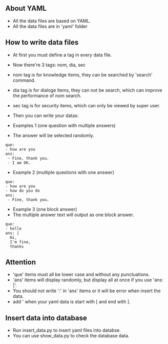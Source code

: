 ## About YAML
* All the data files are based on YAML.
* All the data files are in 'yaml' folder

## How to write data files
* At first you must define a tag in every data file. 
 * Now there're 3 tags: nom, dia, sec
 * nom tag is for knowledge items, they can be searched by 'search' command. 
 * dia tag is for dialoge items, they can not be search, which can improve the performance of nom search. 
 * sec tag is for security items, which can only be viewed by super user.

* Then you can write your datas: 
* Examples 1 (one question with multiple answers)
 * The answer will be selected randomly. 
```
que:
- how are you
ans:
 - Fine, thank you.
 - I am OK.
```
* Example 2 (multiple questions with one answer)
```
que:
- how are you
- how do you do
ans:
 - Fine, thank you.
```
* Example 3 (one block answer)
 * The multiple answer text will output as one block answer.
```
que:
- hello
ans: |
  Hi, 
  I'm fine, 
  thanks
```

## Attention
* 'que' items must all be lower case and without any punctuations. 
* 'ans' items will display randomly, but display all at once if you use 'ans: |'. 
* You should not write ':' in 'ans' items or it will be error when insert the data. 
* add ' when your yaml data is start with [ and end with ].

## Insert data into database
* Run insert_data.py to insert yaml files into databse. 
* You can use show_data.py to check the database data. 
